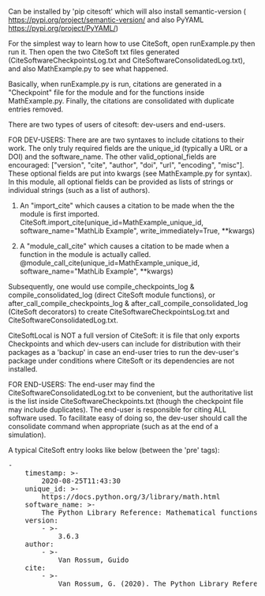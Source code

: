 Can be installed by 'pip citesoft' which will also install semantic-version ( https://pypi.org/project/semantic-version/ and also PyYAML https://pypi.org/project/PyYAML/)

For the simplest way to learn how to use CiteSoft, open runExample.py then run it.  Then open the two CiteSoft txt files generated (CiteSoftwareCheckpointsLog.txt and CiteSoftwareConsolidatedLog.txt), and also MathExample.py to see what happened.

Basically, when runExample.py is run, citations are generated in a "Checkpoint" file for the module and for the functions inside MathExample.py. Finally, the citations are consolidated with duplicate entries removed.

There are two types of users of citesoft: dev-users and end-users.

FOR DEV-USERS:
There are are two syntaxes to include citations to their work. The only truly required fields are the unique_id (typically a URL or a DOI) and the software_name. The other valid_optional_fields are encouraged: ["version", "cite", "author", "doi", "url", "encoding", "misc"].  These optional fields are put into kwargs (see MathExample.py for syntax). In this module, all optional fields can be provided as lists of strings or individual strings (such as a list of authors).

1) An "import_cite" which causes a citation to be made when the the module is first imported.
CiteSoft.import_cite(unique_id=MathExample_unique_id, software_name="MathLib Example", write_immediately=True, **kwargs)

2) A "module_call_cite" which causes a citation to be made when a function in the module is actually called.
@module_call_cite(unique_id=MathExample_unique_id, software_name="MathLib Example", **kwargs)

Subsequently, one would use compile_checkpoints_log & compile_consolidated_log (direct CiteSoft module functions), or after_call_compile_checkpoints_log & after_call_compile_consolidated_log (CiteSoft decorators) to create CiteSoftwareCheckpointsLog.txt and CiteSoftwareConsolidatedLog.txt.

CiteSoftLocal is NOT a full version of CiteSoft: it is file that only exports Checkpoints and which dev-users can include for distribution with their packages as a 'backup' in case an end-user tries to run the dev-user's package under conditions where CiteSoft or its dependencies are not installed.

FOR END-USERS:
The end-user may find the CiteSoftwareConsolidatedLog.txt to be convenient, but the authoritative list is the list inside CiteSoftwareCheckpoints.txt (though the checkpoint file may include duplicates). The end-user is responsible for citing ALL software used. To facilitate easy of doing so, the dev-user should call the consolidate command when appropriate (such as at the end of a simulation).

A typical CiteSoft entry looks like below (between the 'pre' tags):
<pre>
-
    timestamp: >-
        2020-08-25T11:43:30
    unique_id: >-
        https://docs.python.org/3/library/math.html
    software_name: >-
        The Python Library Reference: Mathematical functions
    version:
        - >-
            3.6.3 
    author:
        - >-
            Van Rossum, Guido
    cite:
        - >-
            Van Rossum, G. (2020). The Python Library Reference, release 3.8.2. Python Software Foundation.
</pre>